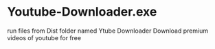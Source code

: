 # Youtube-Downloader.exe 
run files from Dist folder named Ytube Downloader
Download premium videos of youtube for free

